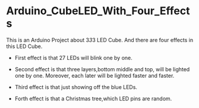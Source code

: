 #       Arduino_CubeLED_With_Four_Effects
This is an Arduino Project about 3*3*3 LED Cube.
And there are four effects in this LED Cube.

+ 	First effect is that 27 LEDs will blink one by one.   

+	Second effect is that three layers,bottom middle and top, will be lighted one by one.
	Moreover, each later will be lighted faster and faster.

+	Third effect is that just showing off the blue LEDs.

+	Forth effect is that a Christmas tree,which LED pins are random.

